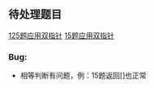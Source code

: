 ## 待处理题目

[125题应用双指针](https://blog.csdn.net/qq_39722988/article/details/90753488)
[15题应用双指针](https://blog.csdn.net/kingJamesbond/article/details/109212118)

### Bug:
* 相等判断有问题，例：15题返回[]也正常
